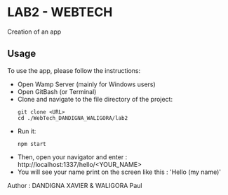 # LAB2 - WEBTECH

Creation of an app

## Usage

To use the app, please follow the instructions:

- Open Wamp Server (mainly for Windows users)
- Open GitBash (or Terminal)
- Clone and navigate to the file directory of the project:
  ```
  git clone <URL>
  cd ./WebTech_DANDIGNA_WALIGORA/lab2
  ```
- Run it:
  ```
  npm start
  ```
- Then, open your navigator and enter : http://localhost:1337/hello/<YOUR_NAME>   
- You will see your name print on the screen like this :
  'Hello (my name)'

Author : DANDIGNA XAVIER & WALIGORA Paul

